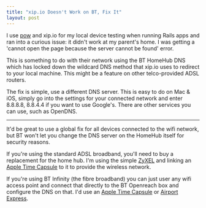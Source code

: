 ```yaml
---
title: "xip.io Doesn't Work on BT, Fix It"
layout: post
---
```


I use [pow](http://pow.cx) and xip.io for my local device testing when running Rails apps and ran into a curious issue: it didn't work at my parent's home. I was getting a 'cannot open the page because the server cannot be found' error.

This is something to do with their network using the BT HomeHub DNS which has locked down the wildcard DNS method that xip.io uses to redirect to your local machine. This might be a feature on other telco-provided ADSL routers.

The fix is simple, use a different DNS server. This is easy to do on Mac & iOS, simply go into the settings for your connected network and enter 8.8.8.8, 8.8.4.4 if you want to use Google's. There are other services you can use, such as OpenDNS.

-----

It'd be great to use a global fix for all devices connected to the wifi network, but BT won't let you change the DNS server on the HomeHub itself for security reasons.

If you're using the standard ADSL broadband, you'll need to buy a replacement for the home hub. I'm using the simple [ZyXEL](http://www.amazon.co.uk/dp/B000LE1LXK/ref=nosim?tag=deepcalmcom) and linking an [Apple Time Capsule](http://www.amazon.co.uk/dp/B0058IGPKI/ref=nosim?tag=deepcalmcom) to it to provide the wireless network.

If you're using BT Infinity (the fibre broadband) you can just user any wifi access point and connect that directly to the BT Openreach box and configure the DNS on that. I'd use an [Apple Time Capsule](http://www.amazon.co.uk/dp/B0058IGPKI/ref=nosim?tag=deepcalmcom) or [Airport Express](http://www.amazon.co.uk/dp/B008BEYP26/ref=nosim?tag=deepcalmcom).
